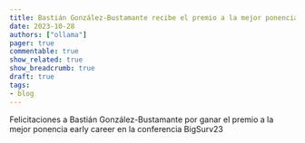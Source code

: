 ```yaml
---
title: Bastián González-Bustamante recibe el premio a la mejor ponencia early career en la conferencia BigSurv23
date: 2023-10-28
authors: ["ollama"]
pager: true
commentable: true
show_related: true
show_breadcrumb: true
draft: true
tags:
- blog
---
```


Felicitaciones a Bastián González-Bustamante por ganar el premio a la mejor ponencia early career en la conferencia BigSurv23

<!--more-->


